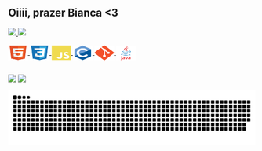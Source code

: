 ## Oiiii, prazer Bianca <3

 <div>
  <a href="https://github.com/bianca-code">
  <img height="180em" src="https://github-readme-stats.vercel.app/api?username=bianca-faria&show_icons=true&theme=dracula&include_all_commits=true&count_private=true"/>

  <img height="180em" src="https://github-readme-stats.vercel.app/api/top-langs/?username=bianca-faria&layout=compact&langs_count=16&theme=dracula"/>
  
<div>
<div style="display: inline_block"><br>
 <img align="center" alt="bianca-HTML" height="30" width="40" src="https://raw.githubusercontent.com/devicons/devicon/master/icons/html5/html5-original.svg">
 <img align="center" alt="bianca-CSS" height="30" width="40" src="https://raw.githubusercontent.com/devicons/devicon/master/icons/css3/css3-original.svg">
 <img align="center" alt="bianca-Js" height="30" width="40" src="https://raw.githubusercontent.com/devicons/devicon/master/icons/javascript/javascript-plain.svg">
 <img align="center" alt="bianca-C" height="30" width="40" src="https://raw.githubusercontent.com/devicons/devicon/master/icons/c/c-original.svg">
 <img align="center" alt="bianca-Git" height="30" width="40" src="https://raw.githubusercontent.com/devicons/devicon/master/icons/git/git-original.svg">
 <img align="center" alt="bianca-Java" height="30" width="40" src="https://github.com/devicons/devicon/blob/master/icons/java/java-original-wordmark.svg">
  
 
</div>
  
  ##
 
<div> 
  <a href = "mailto: biancadefaria133@gmail.com"><img src="https://img.shields.io/badge/Gmail-D14836?style=for-the-badge&logo=gmail&logoColor=white" target="_blank"></a>
  <a href="http://linkedin.com/in/biancadefaria" target="_blank"><img src="https://img.shields.io/badge/-LinkedIn-%230077B5?style=for-the-badge&logo=linkedin&logoColor=white" target="_blank"></a> 
 
![github contribution grid snake animation](https://raw.githubusercontent.com/platane/platane/output/github-contribution-grid-snake.svg)
 
</div>
